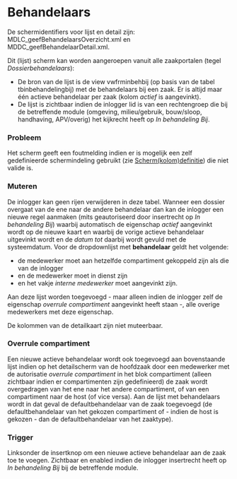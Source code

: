 # Behandelaars

De schermidentifiers voor lijst en detail zijn: MDLC_geefBehandelaarsOverzicht.xml en MDDC_geefBehandelaarDetail.xml.

Dit (lijst) scherm kan worden aangeroepen vanuit alle zaakportalen (tegel _Dossierbehandelaars_):

- De bron van de lijst is de view vwfrminbehbij (op basis van de tabel tbinbehandelingbij) met de behandelaars bij een zaak. Er is altijd maar één actieve behandelaar per zaak (kolom _actief_ is aangevinkt).
- De lijst is zichtbaar indien de inlogger lid is van een rechtengroep die bij de betreffende module (omgeving, milieu/gebruik, bouw/sloop, handhaving, APV/overig) het kijkrecht heeft op _In behandeling Bij_.

### Probleem

Het scherm geeft een foutmelding indien er is mogelijk een zelf gedefinieerde schermindeling gebruikt (zie [Scherm(kolom)definitie](/docs/instellen_inrichten/schermdefinitie.md)) die niet valide is.

### Muteren

De inlogger kan geen rijen verwijderen in deze tabel. Wanneer een dossier overgaat van de ene naar de andere behandelaar dan kan de inlogger een nieuwe regel aanmaken (mits geautoriseerd door insertrecht op _In behandeling Bij_) waarbij automatisch de eigenschap _actief_ aangevinkt wordt op de nieuwe kaart en waarbij de vorige actieve behandelaar uitgevinkt wordt en de _datum tot_ daarbij wordt gevuld met de systeemdatum. Voor de dropdownlijst met **behandelaar** geldt het volgende:

- de medewerker moet aan hetzelfde compartiment gekoppeld zijn als die van de inlogger
- en de medewerker moet in dienst zijn
- en het vakje _interne medewerker_ moet aangevinkt zijn.

Aan deze lijst worden toegevoegd - maar alleen indien de inlogger zelf de eigenschap _overrule compartiment_ aangevinkt heeft staan -, alle overige medewerkers met deze eigenschap.

De kolommen van de detailkaart zijn niet muteerbaar.

### Overrule compartiment

Een nieuwe actieve behandelaar wordt ook toegevoegd aan bovenstaande lijst indien op het detailscherm van de hoofdzaak door een medewerker met de autorisatie _overrule compartiment_ in het blok compartiment (alleen zichtbaar indien er compartimenten zijn gedefinieerd) de zaak wordt overgedragen van het ene naar het andere compartiment, of van een compartiment naar de host (of vice versa). Aan de lijst met behandelaars wordt in dat geval de defaultbehandelaar van de zaak toegevoegd (de defaultbehandelaar van het gekozen compartiment of - indien de host is gekozen - dan de defaultbehandelaar van het zaaktype).

### Trigger

Linksonder de insertknop om een nieuwe actieve behandelaar aan de zaak toe te voegen. Zichtbaar en enabled indien de inlogger insertrecht heeft op _In behandeling Bij_ bij de betreffende module.
